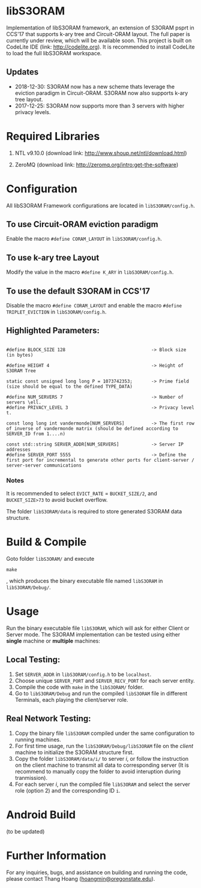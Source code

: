 # libS3ORAM
Implementation of libS3ORAM framework, an extension of S3ORAM psprt in CCS'17 that supports k-ary tree and Circuit-ORAM layout. The full paper is currently under review, which will be available soon. This project is built on CodeLite IDE (link: http://codelite.org). It is recommended to install CodeLite to load the full libS3ORAM workspace. 

## Updates

* 2018-12-30: S3ORAM now has a new scheme thats leverage the eviction paradigm in Circuit-ORAM. S3ORAM now also supports k-ary tree layout.
* 2017-12-25: S3ORAM now supports more than 3 servers with higher privacy levels.


# Required Libraries
1. NTL v9.10.0 (download link: http://www.shoup.net/ntl/download.html)

2. ZeroMQ (download link: http://zeromq.org/intro:get-the-software)

# Configuration
All libS3ORAM Framework configurations are located in ```libS3ORAM/config.h```. 


## To use Circuit-ORAM eviction paradigm
Enable the macro ``#define CORAM_LAYOUT`` in ```libS3ORAM/config.h```. 

## To use k-ary tree Layout
Modify the value in the macro ``#define K_ARY`` in ```libS3ORAM/config.h```. 

## To use the default S3ORAM in CCS'17
Disable the macro ``#define CORAM_LAYOUT`` and enable the macro ``#define TRIPLET_EVICTION`` in ```libS3ORAM/config.h```. 


## Highlighted Parameters:
```

#define BLOCK_SIZE 128                                -> Block size (in bytes)

#define HEIGHT 4                                      -> Height of S3ORAM Tree

static const unsigned long long P = 1073742353;       -> Prime field (size should be equal to the defined TYPE_DATA)

#define NUM_SERVERS 7                                 -> Number of servers \ell.
#define PRIVACY_LEVEL 3                               -> Privacy level t. 

const long long int vandermonde[NUM_SERVERS]          -> The first row of inverse of vandermonde matrix (should be defined according to SERVER_ID from 1....n)

const std::string SERVER_ADDR[NUM_SERVERS]            -> Server IP addresses
#define SERVER_PORT 5555                              -> Define the first port for incremental to generate other ports for client-server / server-server communications

```



### Notes
It is recommended to select ```EVICT_RATE``` = ```BUCKET_SIZE/2```, and ```BUCKET_SIZE>73``` to avoid bucket overflow.

The folder ```libS3ORAM/data``` is required to store generated S3ORAM data structure.

# Build & Compile
Goto folder ``libS3ORAM/`` and execute
``` 
make
```

, which produces the binary executable file named ```libS3ORAM``` in ``libS3ORAM/Debug/``.

# Usage

Run the binary executable file ```libS3ORAM```, which will ask for either Client or Server mode. The S3ORAM implementation can be tested using either **single** machine or **multiple** machines:


## Local Testing:
1. Set ``SERVER_ADDR`` in ``libS3ORAM/config.h`` to be ``localhost``. 
2. Choose unique ``SERVER_PORT`` and ``SERVER_RECV_PORT`` for each server entity. 
3. Compile the code with ``make`` in the ``libS3ORAM/`` folder. 
4. Go to ``libS3ORAM/Debug`` and run the compiled ``libS3ORAM`` file in different Terminals, each playing the client/server role.

## Real Network Testing:
1. Copy the binary file ``libS3ORAM`` compiled under the same configuration to running machines. 
2. For first time usage, run the ``libS3ORAM/Debug/libS3ORAM`` file on the *client* machine to initialize the S3ORAM structure first.
3. Copy the folder ``libS3ORAM/data/i/`` to server *i*, or follow the instruction on the client machine to transmit all data to corresponding server (It is recommend to manually copy the folder to avoid interuption during tranmission).
4. For each server *i*, run the compiled file ``libS3ORAM`` and select the server role (option 2) and the corresponding ID ``i``.


# Android Build
(to be updated)

# Further Information
For any inquiries, bugs, and assistance on building and running the code, please contact Thang Hoang (hoangmin@oregonstate.edu).
